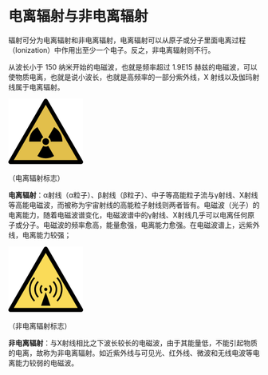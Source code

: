 # 电离辐射与非电离辐射


辐射可分为电离辐射和非电离辐射，电离辐射可以从原子或分子里面电离过程（Ionization）中作用出至少一个电子。反之，非电离辐射则不行。

从波长小于 150 纳米开始的电磁波，也就是频率超过 1.9E15 赫兹的电磁波，可以使物质电离，也就是说小波长，也就是高频率的一部分紫外线，X 射线以及伽玛射线属于电离辐射。

![](assets/电离辐射与非电离辐射/image-20230521225502447.png)

（电离辐射标志）

**电离辐射**：α射线（α粒子）、β射线（β粒子）、中子等高能粒子流与γ射线、X射线等高能电磁波，而被称为宇宙射线的高能粒子射线则两者皆有。电磁波（光子）的电离能力，随着电磁波谱变化，电磁波谱中的γ射线、X射线几乎可以电离任何原子或分子。电磁波的频率愈高，能量愈强，电离能力愈强。在电磁波谱上，远紫外线，电离能力较强；

![](assets/电离辐射与非电离辐射/image-20230521225553641.png)

（非电离辐射标志）

**非电离辐射**：与X射线相比之下波长较长的电磁波，由于其能量低，不能引起物质的电离，故称为非电离辐射。如近紫外线与可见光、红外线、微波和无线电波等电离能力较弱的电磁波。
